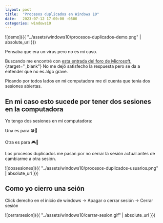 ```yaml
---
layout: post
title:  "Procesos duplicados en Windows 10"
date:   2023-07-12 17:00:00 -0500
categories: windows10
---
```


![demo]({{ "../assets/windows10/procesos-duplicados-demo.png" | absolute_url }})

Pensaba que era un virus pero no es mi caso.

Buscando me encontré con [esta entrada del foro de Microsoft.](https://answers.microsoft.com/es-es/windows/forum/all/servicios-y-procesos-repetidos-windows-10/1e7b4e97-b302-4f64-9dfc-789ce353980e){:target="_blank"} No me dejó satisfecho la respuesta pero se da a entender que no es algo grave.

Picando por todos lados en mi computadora me di cuenta que tenía dos sesiones abiertas.

## En mi caso esto sucede por tener dos sesiones en la computadora

Yo tengo dos sesiones en mi computadora:

Una es para 🛠️🗿

Otra es para 🎮🗿

Los procesos duplicados me pasan por no cerrar la sesión actual antes de cambiarme a otra sesión.

![dossesiones]({{ "../assets/windows10/procesos-duplicados-usuarios.png" | absolute_url }})

## Como yo cierro una seión

Click derecho en el inicio de windows -> Apagar o cerrar sesión -> Cerrar sesión

![cerrarsesion]({{ "../assets/windows10/cerrar-sesion.gif" | absolute_url }})